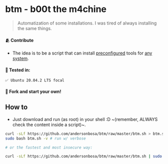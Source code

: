 # btm - b00t the m4chine

> Automatization of some installations.
> I was tired of always installing the same things.

#### 🫂 Contribute

- The idea is to be a script that can install [preconfigured][toolsList] tools for [any system][testedIn].

#### 📑 Tested in:

```
✅ Ubuntu 20.04.2 LTS focal
```

#### 🍴 Fork and start your own!

## How to

- Just download and run (as root) in your shell :D ~(remember, ALWAYS check the content inside a script)~.

```bash
curl -sLf https://github.com/andersonbosa/btm/raw/master/btm.sh > btm.sh # download
sudo bash btm.sh -v # run w/ verbose

# or the fastest and most insecure way:

curl -sLf https://github.com/andersonbosa/btm/raw/master/btm.sh | sudo bash -s -- -v
```

[toolsList]: https://github.com/andersonbosa/btm/blob/master/btm.sh#L20
[testedIn]: https://github.com/andersonbosa/btm#-tested-in
